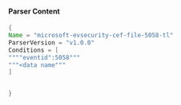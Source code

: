 #### Parser Content
```Java
{
Name = "microsoft-evsecurity-cef-file-5058-tl"
ParserVersion = "v1.0.0"
Conditions = [
""""eventid":5058"""
"""<data name"""
]


}
```